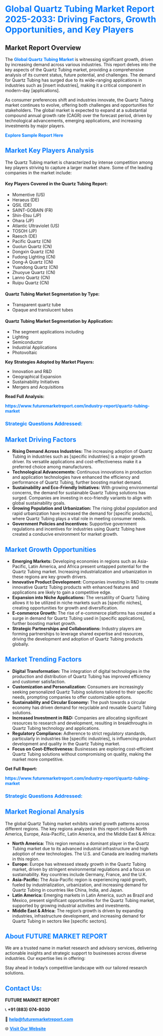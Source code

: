 <h1 style="color: #007BFF;">Global Quartz Tubing Market Report 2025-2033: Driving Factors, Growth Opportunities, and Key Players</h1>

<section id="overview">
<h2>Market Report Overview</h2>
<p>The <a href="https://www.futuremarketreport.com/industry-report/quartz-tubing-market" style="color: #007BFF; text-decoration: none;"><strong>Global Quartz Tubing Market</strong></a> is witnessing significant growth, driven by increasing demand across various industries. This report delves into the key aspects of the Quartz Tubing market, providing a comprehensive analysis of its current status, future potential, and challenges. The demand for Quartz Tubing has surged due to its wide-ranging applications in industries such as [insert industries], making it a critical component in modern-day [applications].</p>
<p>As consumer preferences shift and industries innovate, the Quartz Tubing market continues to evolve, offering both challenges and opportunities for stakeholders. The global market is expected to expand at a substantial compound annual growth rate (CAGR) over the forecast period, driven by technological advancements, emerging applications, and increasing investments by major players.</p>
</section>

<section id="overview">
<p><a href="https://www.futuremarketreport.com/request-sample/reportId=60867" style="color: #007BFF; text-decoration: none;"><strong>Explore Sample Report Here</strong></a></p>
</section>

<section id="key-players">
<h2 style="color: #007BFF;">Market Key Players Analysis</h2>
<p>The Quartz Tubing market is characterized by intense competition among key players striving to capture a larger market share. Some of the leading companies in the market include:</p>
<h4>Key Players Covered in the Quartz Tubing Report:</h4>
<ul><li>Momentive (US)</li><li>Heraeus (DE)</li><li>QSIL (DE)</li><li>SAINT-GOBAIN (FR)</li><li>Shin-Etsu (JP)</li><li>Ohara (JP)</li><li>Atlantic Ultraviolet (US)</li><li>TOSOH (JP)</li><li>Raesch (DE)</li><li>Pacific Quartz (CN)</li><li>Guolun Quartz (CN)</li><li>Dongxin Quartz (CN)</li><li>Fudong Lighting (CN)</li><li>Dong-A Quartz (CN)</li><li>Yuandong Quartz (CN)</li><li>Zhuoyue Quartz (CN)</li><li>Lanno Quartz (CN)</li><li>Ruipu Quartz (CN)</li></ul>
<h4>Quartz Tubing Market Segmentation by Type:</h4>
<ul><li>Transparent quartz tube</li><li>Opaque and translucent tubes</li></ul>

<h4>Quartz Tubing Market Segmentation by Application:</h4>
<ul><li>The segment applications including</li><li>Lighting</li><li>Semiconductor</li><li>Industrial Applications</li><li>Photovoltaic</li></ul>
<p><strong>Key Strategies Adopted by Market Players:</strong></p>
<ul>
<li>Innovation and R&D</li>
<li>Geographical Expansion</li>
<li>Sustainability Initiatives</li>
<li>Mergers and Acquisitions</li>
</ul>
</section>

<section>
<p><strong>Read Full Analysis: </strong></p><a href="https://www.futuremarketreport.com/industry-report/quartz-tubing-market" style="color: #007BFF; text-decoration: none;"><strong>https://www.futuremarketreport.com/industry-report/quartz-tubing-market</strong></a>
<h3 style="color: #007BFF;">Strategic Questions Addressed:</h3>
</section>

<section id="driving-factors">
<h2 style="color: #007BFF;">Market Driving Factors</h2>
<ul>
<li><strong>Rising Demand Across Industries:</strong> The increasing adoption of Quartz Tubing in industries such as [specific industries] is a major growth driver. Its versatile applications and cost-effectiveness make it a preferred choice among manufacturers.</li>
<li><strong>Technological Advancements:</strong> Continuous innovations in production and application technologies have enhanced the efficiency and performance of Quartz Tubing, further boosting market demand.</li>
<li><strong>Sustainability and Eco-Friendly Initiatives:</strong> With growing environmental concerns, the demand for sustainable Quartz Tubing solutions has surged. Companies are investing in eco-friendly variants to align with global sustainability goals.</li>
<li><strong>Growing Population and Urbanization:</strong> The rising global population and rapid urbanization have increased the demand for [specific products], where Quartz Tubing plays a vital role in meeting consumer needs.</li>
<li><strong>Government Policies and Incentives:</strong> Supportive government regulations and incentives for industries using Quartz Tubing have created a conducive environment for market growth.</li>
</ul>
</section>

<section id="growth-opportunities">
<h2 style="color: #007BFF;">Market Growth Opportunities</h2>
<ul>
<li><strong>Emerging Markets:</strong> Developing economies in regions such as Asia-Pacific, Latin America, and Africa present untapped potential for the Quartz Tubing market. Increasing industrialization and urbanization in these regions are key growth drivers.</li>
<li><strong>Innovative Product Development:</strong> Companies investing in R&D to create innovative Quartz Tubing products with enhanced features and applications are likely to gain a competitive edge.</li>
<li><strong>Expansion into Niche Applications:</strong> The versatility of Quartz Tubing allows it to be utilized in niche markets such as [specific niches], creating opportunities for growth and diversification.</li>
<li><strong>E-commerce Growth:</strong> The rise of e-commerce platforms has created a surge in demand for Quartz Tubing used in [specific applications], further boosting market growth.</li>
<li><strong>Strategic Partnerships and Collaborations:</strong> Industry players are forming partnerships to leverage shared expertise and resources, driving the development and adoption of Quartz Tubing products globally.</li>
</ul>
</section>

<section id="trending-factors">
<h2 style="color: #007BFF;">Market Trending Factors</h2>
<ul>
<li><strong>Digital Transformation:</strong> The integration of digital technologies in the production and distribution of Quartz Tubing has improved efficiency and customer satisfaction.</li>
<li><strong>Customization and Personalization:</strong> Consumers are increasingly seeking personalized Quartz Tubing solutions tailored to their specific needs, prompting companies to offer customizable options.</li>
<li><strong>Sustainability and Circular Economy:</strong> The push towards a circular economy has driven demand for recyclable and reusable Quartz Tubing solutions.</li>
<li><strong>Increased Investment in R&D:</strong> Companies are allocating significant resources to research and development, resulting in breakthroughs in Quartz Tubing technology and applications.</li>
<li><strong>Regulatory Compliance:</strong> Adherence to strict regulatory standards, particularly in industries like [specific industries], is influencing product development and quality in the Quartz Tubing market.</li>
<li><strong>Focus on Cost-Effectiveness:</strong> Businesses are exploring cost-efficient Quartz Tubing solutions without compromising on quality, making the market more competitive.</li>
</ul>
</section>

<section>
<p><strong>Get Full Report: </strong></p><a href="https://www.futuremarketreport.com/industry-report/quartz-tubing-market" style="color: #007BFF; text-decoration: none;"><strong>https://www.futuremarketreport.com/industry-report/quartz-tubing-market</strong></a>
<h3 style="color: #007BFF;">Strategic Questions Addressed:</h3>
</section>


<section id="regional-analysis">
<h2 style="color: #007BFF;">Market Regional Analysis</h2>
<p>The global Quartz Tubing market exhibits varied growth patterns across different regions. The key regions analyzed in this report include North America, Europe, Asia-Pacific, Latin America, and the Middle East & Africa:</p>
<ul>
<li><strong>North America:</strong> This region remains a dominant player in the Quartz Tubing market due to its advanced industrial infrastructure and high adoption of new technologies. The U.S. and Canada are leading markets in this region.</li>
<li><strong>Europe:</strong> Europe has witnessed steady growth in the Quartz Tubing market, driven by stringent environmental regulations and a focus on sustainability. Key countries include Germany, France, and the U.K.</li>
<li><strong>Asia-Pacific:</strong> The Asia-Pacific region is experiencing rapid growth, fueled by industrialization, urbanization, and increasing demand for Quartz Tubing in countries like China, India, and Japan.</li>
<li><strong>Latin America:</strong> Emerging markets in Latin America, such as Brazil and Mexico, present significant opportunities for the Quartz Tubing market, supported by growing industrial activities and investments.</li>
<li><strong>Middle East & Africa:</strong> The region’s growth is driven by expanding industries, infrastructure development, and increasing demand for Quartz Tubing in sectors like [specific sectors].</li>
</ul>
</section>

<footer>
<h2 style="color: #007BFF;">About FUTURE MARKET REPORT</h2>
<p>We are a trusted name in market research and advisory services, delivering actionable insights and strategic support to businesses across diverse industries. Our expertise lies in offering:</p>

<p>Stay ahead in today’s competitive landscape with our tailored research solutions.</p>

<h2 style="color: #007BFF;">Contact Us:</h2>
<p><strong>FUTURE MARKET REPORT</strong></p>
<p>📞 <strong>+91 (883) 074-8030</strong></p>
<p>📧 <strong><a href="mailto:help@futuremarketreport.com" style="color: #007BFF;">help@futuremarketreport.com</a></strong></p>
<p>🌐 <strong><a href="https://www.futuremarketreport.com/" style="color: #007BFF;">Visit Our Website</a></strong></p>
</footer>